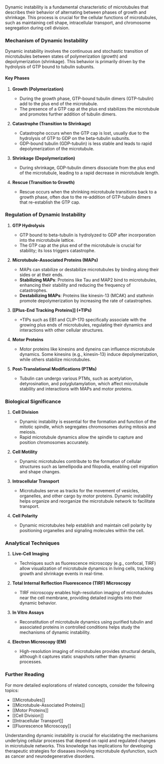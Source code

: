 Dynamic instability is a fundamental characteristic of microtubules that describes their behavior of alternating between phases of growth and shrinkage. This process is crucial for the cellular functions of microtubules, such as maintaining cell shape, intracellular transport, and chromosome segregation during cell division.

### Mechanism of Dynamic Instability

Dynamic instability involves the continuous and stochastic transition of microtubules between states of polymerization (growth) and depolymerization (shrinkage). This behavior is primarily driven by the hydrolysis of GTP bound to tubulin subunits.

#### Key Phases

1. **Growth (Polymerization)**
   - During the growth phase, GTP-bound tubulin dimers (GTP-tubulin) add to the plus end of the microtubule.
   - The presence of a GTP cap at the plus end stabilizes the microtubule and promotes further addition of tubulin dimers.

2. **Catastrophe (Transition to Shrinkage)**
   - Catastrophe occurs when the GTP cap is lost, usually due to the hydrolysis of GTP to GDP on the beta-tubulin subunits.
   - GDP-bound tubulin (GDP-tubulin) is less stable and leads to rapid depolymerization of the microtubule.

3. **Shrinkage (Depolymerization)**
   - During shrinkage, GDP-tubulin dimers dissociate from the plus end of the microtubule, leading to a rapid decrease in microtubule length.

4. **Rescue (Transition to Growth)**
   - Rescue occurs when the shrinking microtubule transitions back to a growth phase, often due to the re-addition of GTP-tubulin dimers that re-establish the GTP cap.

### Regulation of Dynamic Instability

1. **GTP Hydrolysis**
   - GTP bound to beta-tubulin is hydrolyzed to GDP after incorporation into the microtubule lattice.
   - The GTP cap at the plus end of the microtubule is crucial for stability; its loss triggers catastrophe.

2. **Microtubule-Associated Proteins (MAPs)**
   - MAPs can stabilize or destabilize microtubules by binding along their sides or at their ends.
   - **Stabilizing MAPs**: Proteins like Tau and MAP2 bind to microtubules, enhancing their stability and reducing the frequency of catastrophes.
   - **Destabilizing MAPs**: Proteins like kinesin-13 (MCAK) and stathmin promote depolymerization by increasing the rate of catastrophes.

3. **[[Plus-End Tracking Proteins]] (+TIPs)**
   - +TIPs such as EB1 and CLIP-170 specifically associate with the growing plus ends of microtubules, regulating their dynamics and interactions with other cellular structures.

4. **Motor Proteins**
   - Motor proteins like kinesins and dyneins can influence microtubule dynamics. Some kinesins (e.g., kinesin-13) induce depolymerization, while others stabilize microtubules.

5. **Post-Translational Modifications (PTMs)**
   - Tubulin can undergo various PTMs, such as acetylation, detyrosination, and polyglutamylation, which affect microtubule stability and interactions with MAPs and motor proteins.

### Biological Significance

1. **Cell Division**
   - Dynamic instability is essential for the formation and function of the mitotic spindle, which segregates chromosomes during mitosis and meiosis.
   - Rapid microtubule dynamics allow the spindle to capture and position chromosomes accurately.

2. **Cell Motility**
   - Dynamic microtubules contribute to the formation of cellular structures such as lamellipodia and filopodia, enabling cell migration and shape changes.

3. **Intracellular Transport**
   - Microtubules serve as tracks for the movement of vesicles, organelles, and other cargo by motor proteins. Dynamic instability helps organize and reorganize the microtubule network to facilitate transport.

4. **Cell Polarity**
   - Dynamic microtubules help establish and maintain cell polarity by positioning organelles and signaling molecules within the cell.

### Analytical Techniques

1. **Live-Cell Imaging**
   - Techniques such as fluorescence microscopy (e.g., confocal, TIRF) allow visualization of microtubule dynamics in living cells, tracking growth and shrinkage events in real-time.

2. **Total Internal Reflection Fluorescence (TIRF) Microscopy**
   - TIRF microscopy enables high-resolution imaging of microtubules near the cell membrane, providing detailed insights into their dynamic behavior.

3. **In Vitro Assays**
   - Reconstitution of microtubule dynamics using purified tubulin and associated proteins in controlled conditions helps study the mechanisms of dynamic instability.

4. **Electron Microscopy (EM)**
   - High-resolution imaging of microtubules provides structural details, although it captures static snapshots rather than dynamic processes.

### Further Reading

For more detailed explorations of related concepts, consider the following topics:
- [[Microtubules]]
- [[Microtubule-Associated Proteins]]
- [[Motor Proteins]]
- [[Cell Division]]
- [[Intracellular Transport]]
- [[Fluorescence Microscopy]]

Understanding dynamic instability is crucial for elucidating the mechanisms underlying cellular processes that depend on rapid and regulated changes in microtubule networks. This knowledge has implications for developing therapeutic strategies for diseases involving microtubule dysfunction, such as cancer and neurodegenerative disorders.